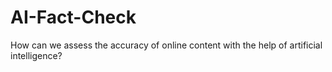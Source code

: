 # AI-Fact-Check
How can we assess the accuracy of online content with the help of artificial intelligence?
